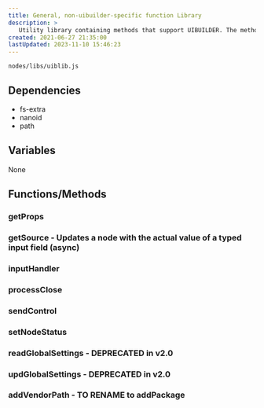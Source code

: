 ```yaml
---
title: General, non-uibuilder-specific function Library
description: >
   Utility library containing methods that support UIBUILDER. The methods it contains are not generic and will require references to Node-RED objects to be passed.
created: 2021-06-27 21:35:00
lastUpdated: 2023-11-10 15:46:23
---
```


`nodes/libs/uiblib.js`

## Dependencies

* fs-extra
* nanoid
* path

## Variables

None

## Functions/Methods

### getProps
### getSource - Updates a node with the actual value of a typed input field (async)
### inputHandler
### processClose
### sendControl
### setNodeStatus

### readGlobalSettings - DEPRECATED in v2.0

### updGlobalSettings  - DEPRECATED in v2.0

### addVendorPath - TO RENAME to addPackage

